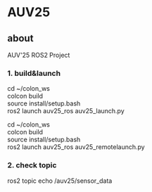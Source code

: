 # AUV25

## about
AUV'25 ROS2 Project

### 1. build&launch

cd ~/colon_ws<br>
colcon build<br>
source install/setup.bash<br>
ros2 launch auv25_ros auv25_launch.py<br>

cd ~/colon_ws<br>
colcon build<br>
source install/setup.bash<br>
ros2 launch auv25_ros auv25_remotelaunch.py<br>

### 2. check topic

ros2 topic echo /auv25/sensor_data<br>
